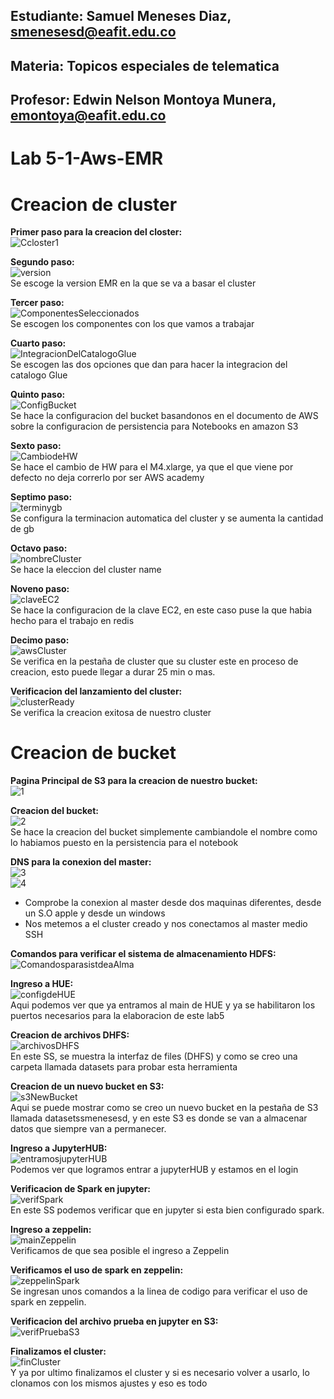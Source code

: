 ## Estudiante: Samuel Meneses Diaz, smenesesd@eafit.edu.co
## Materia: Topicos especiales de telematica
## Profesor: Edwin Nelson Montoya Munera, emontoya@eafit.edu.co 
#
# Lab 5-1-Aws-EMR
# 
# Creacion de cluster
__Primer paso para la creacion del closter:__   
   ![Ccloster1](https://raw.githubusercontent.com/smenesesd/TopicosTelematica/main/Lab5/Lab5-1/img/Cluster/Ccloster1.png)

__Segundo paso:__      
   ![version](https://raw.githubusercontent.com/smenesesd/TopicosTelematica/main/Lab5/Lab5-1/img/Cluster/version.png)   
Se escoge la version EMR en la que se va a basar el cluster

__Tercer paso:__   
   ![ComponentesSeleccionados](https://raw.githubusercontent.com/smenesesd/TopicosTelematica/main/Lab5/Lab5-1/img/Cluster/ComponentesSeleccionados.png)   
Se escogen los componentes con los que vamos a trabajar

__Cuarto paso:__      
   ![IntegracionDelCatalogoGlue](https://raw.githubusercontent.com/smenesesd/TopicosTelematica/main/Lab5/Lab5-1/img/Cluster/integracionDelCatalogoGlue.png)   
Se escogen las dos opciones que dan para hacer la integracion del catalogo Glue

__Quinto paso:__   
   ![ConfigBucket](https://raw.githubusercontent.com/smenesesd/TopicosTelematica/main/Lab5/Lab5-1/img/Cluster/configBucket.png)   
Se hace la configuracion del bucket basandonos en el documento de AWS sobre la configuracion de persistencia para Notebooks en amazon S3

__Sexto paso:__   
   ![CambiodeHW](https://raw.githubusercontent.com/smenesesd/TopicosTelematica/main/Lab5/Lab5-1/img/Cluster/cambioDeHW.png)   
Se hace el cambio de HW para el M4.xlarge, ya que el que viene por defecto no deja correrlo por ser AWS academy

__Septimo paso:__   
   ![terminygb](https://raw.githubusercontent.com/smenesesd/TopicosTelematica/main/Lab5/Lab5-1/img/Cluster/terminygb.png)   
Se configura la terminacion automatica del cluster y se aumenta la cantidad de gb

__Octavo paso:__   
   ![nombreCluster](https://raw.githubusercontent.com/smenesesd/TopicosTelematica/main/Lab5/Lab5-1/img/Cluster/nombreCluster.png)   
Se hace la eleccion del cluster name

__Noveno paso:__   
   ![claveEC2](https://raw.githubusercontent.com/smenesesd/TopicosTelematica/main/Lab5/Lab5-1/img/Cluster/claveEC2.png)   
Se hace la configuracion de la clave EC2, en este caso puse la que habia hecho para el trabajo en redis

__Decimo paso:__   
   ![awsCluster](https://raw.githubusercontent.com/smenesesd/TopicosTelematica/main/Lab5/Lab5-1/img/Cluster/awsCluster.png)   
Se verifica en la pestaña de cluster que su cluster este en proceso de creacion, esto puede llegar a durar 25 min o mas. 

__Verificacion del lanzamiento del cluster:__   
   ![clusterReady](https://raw.githubusercontent.com/smenesesd/TopicosTelematica/main/Lab5/Lab5-1/img/Cluster/clusterReady.png)   
   Se verifica la creacion exitosa de nuestro cluster

# Creacion de bucket
__Pagina Principal de S3 para la creacion de nuestro bucket:__   
   ![1](https://raw.githubusercontent.com/smenesesd/TopicosTelematica/main/Lab5/Lab5-1/img/Bucket/1.png)

__Creacion del bucket:__   
  ![2](https://raw.githubusercontent.com/smenesesd/TopicosTelematica/main/Lab5/Lab5-1/img/Bucket/2.png)   
  Se hace la creacion del bucket simplemente cambiandole el nombre como lo habiamos puesto en la persistencia para el notebook

__DNS para la conexion del master:__   
  ![3](https://raw.githubusercontent.com/smenesesd/TopicosTelematica/main/Lab5/Lab5-1/img/Bucket/4.png)   
  ![4](https://raw.githubusercontent.com/smenesesd/TopicosTelematica/main/Lab5/Lab5-1/img/Bucket/5.png)   
  - Comprobe la conexion al master desde dos maquinas diferentes, desde un S.O apple y desde un windows 
  - Nos metemos a el cluster creado y nos conectamos al master medio SSH

__Comandos para verificar el sistema de almacenamiento HDFS:__   
  ![ComandosparasistdeaAlma](https://raw.githubusercontent.com/smenesesd/TopicosTelematica/main/Lab5/Lab5-1/img/Cluster/ComandosparasistdeAlma.png) 

__Ingreso a HUE:__   
  ![configdeHUE](https://raw.githubusercontent.com/smenesesd/TopicosTelematica/main/Lab5/Lab5-1/img/Cluster/configdeHUE.png)   
  Aqui podemos ver que ya entramos al main de HUE y ya se habilitaron los puertos necesarios para la elaboracion de este lab5

__Creacion de archivos DHFS:__   
  ![archivosDHFS](https://raw.githubusercontent.com/smenesesd/TopicosTelematica/main/Lab5/Lab5-1/img/Cluster/archivosDHFS.png)   
  En este SS, se muestra la interfaz de files (DHFS) y como se creo una carpeta llamada datasets para probar esta herramienta

__Creacion de un nuevo bucket en S3:__   
  ![s3NewBucket](https://raw.githubusercontent.com/smenesesd/TopicosTelematica/main/Lab5/Lab5-1/img/Cluster/s3NewBucket.png)   
  Aqui se puede mostrar como se creo un nuevo bucket en la pestaña de S3 llamada datasetssmenesesd, y en este S3 es donde se van a almacenar datos que siempre van a permanecer.

__Ingreso a JupyterHUB:__   
  ![entramosjupyterHUB](https://raw.githubusercontent.com/smenesesd/TopicosTelematica/main/Lab5/Lab5-1/img/Cluster/entramosjupyterHUB.png)   
  Podemos ver que logramos entrar a jupyterHUB y estamos en el login

__Verificacion de Spark en jupyter:__   
  ![verifSpark](https://raw.githubusercontent.com/smenesesd/TopicosTelematica/main/Lab5/Lab5-1/img/Cluster/verifSpark.png)   
  En este SS podemos verificar que en jupyter si esta bien configurado spark.

__Ingreso a zeppelin:__   
  ![mainZeppelin](https://raw.githubusercontent.com/smenesesd/TopicosTelematica/main/Lab5/Lab5-1/img/Cluster/mainZeppelin.png)   
  Verificamos de que sea posible el ingreso a Zeppelin

__Verificamos el uso de spark en zeppelin:__  
  ![zeppelinSpark](https://raw.githubusercontent.com/smenesesd/TopicosTelematica/main/Lab5/Lab5-1/img/Cluster/zeppelinSpark.png)   
  Se ingresan unos comandos a la linea de codigo para verificar el uso de spark en zeppelin.

__Verificacion del archivo prueba en jupyter en S3:__   
  ![verifPruebaS3](https://raw.githubusercontent.com/smenesesd/TopicosTelematica/main/Lab5/Lab5-1/img/Cluster/verifPruebaS3.png)   

__Finalizamos el cluster:__   
  ![finCluster](https://raw.githubusercontent.com/smenesesd/TopicosTelematica/main/Lab5/Lab5-1/img/Cluster/finCluster.png)   
  Y ya por ultimo finalizamos el cluster y si es necesario volver a usarlo, lo clonamos con los mismos ajustes y eso es todo